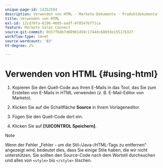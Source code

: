 ```yaml
---
unique-page-id: 14352594
description: Verwenden von HTML - Marketo-Dokumente - Produktdokumentation
title: Verwenden von HTML
exl-id: 12cd78fa-6196-4605-aadf-8f0547bf71ca
feature: Marketo Sales Connect
source-git-commit: 0d37fbdb7d08901458c1744dc68893e155176327
workflow-type: tm+mt
source-wordcount: '83'
ht-degree: 2%

---
```


# Verwenden von HTML {#using-html}

1. Kopieren Sie den Quell-Code aus Ihren E-Mails in das Tool, das Sie zum Erstellen von E-Mails in HTML verwenden (z. B. E-Mail-Editor von Marketo).

1. Klicken Sie auf die Schaltfläche **Source** in Ihrem Vorlageneditor.

1. Fügen Sie den Quell-Code dort ein.

1. Klicken Sie auf **[!UICONTROL Speichern]**.

>[!NOTE]
>
>Wenn der Fehler „Fehler - um die Stil-/Java-/HTML-Tags zu entfernen“ angezeigt wird, bedeutet dies, dass Sie einige Stile haben, die wir nicht unterstützen. Sie sollten den Source-Code nach dem Wortstil durchsuchen und alles von `<style>` bis `</style>` löschen.
